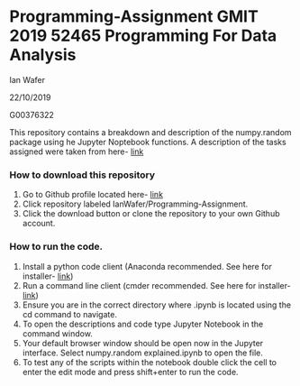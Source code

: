 # Programming-Assignment GMIT 2019 52465 Programming For Data Analysis

Ian Wafer

22/10/2019

G00376322

This repository contains a breakdown and description of the numpy.random package using he Jupyter Noptebook functions. A description of the tasks assigned were taken from here- [link](https://github.com/brianmcginley/ProgDA/raw/master/ProgDA_Assignment.pdf)

### How to download this repository
1. Go to Github profile located here- [link](https://github.com/IanWafer)
2. Click repository labeled IanWafer/Programming-Assignment.
3. Click the download button or clone the repository to your own Github account.

### How to run the code.
1. Install a python code client (Anaconda recommended. See here for installer- [link](https://www.anaconda.com/distribution/))
2. Run a command line client (cmder recommended. See here for installer- [link](https://github.com/cmderdev/cmder/releases/download/v1.3.11/cmder.zip))
3. Ensure you are in the correct directory where .ipynb is located using the cd command to navigate.
4. To open the descriptions and code type Jupyter Notebook in the command window. 
5. Your default browser window should be open now in the Jupyter interface. Select numpy.random explained.ipynb to open the file.
6. To test any of the scripts within the notebook double click the cell to enter the edit mode and press shift+enter to run the code. 